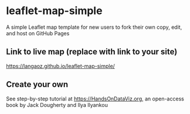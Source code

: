 # leaflet-map-simple
A simple Leaflet map template for new users to fork their own copy, edit, and host on GitHub Pages

## Link to live map (replace with link to your site)
https://langaoz.github.io/leaflet-map-simple/

## Create your own
See step-by-step tutorial at https://HandsOnDataViz.org, an open-access book by Jack Dougherty and Ilya Ilyankou
